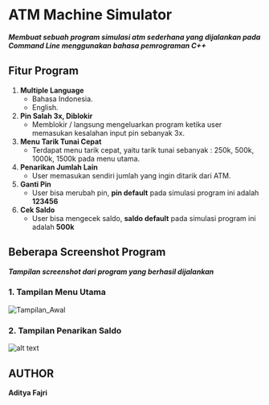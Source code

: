 # ATM Machine Simulator

***Membuat sebuah program simulasi atm sederhana yang dijalankan pada Command Line menggunakan bahasa pemrograman C++***

## Fitur Program

1. **Multiple Language**
   * Bahasa Indonesia.
   * English.
2. **Pin Salah 3x, Diblokir**
   * Memblokir / langsung mengeluarkan program ketika user memasukan kesalahan input pin sebanyak 3x.
3. **Menu Tarik Tunai Cepat**
   * Terdapat menu tarik cepat, yaitu tarik tunai sebanyak : 250k, 500k, 1000k, 1500k pada menu utama.
4. **Penarikan Jumlah Lain**
   * User memasukan sendiri jumlah yang ingin ditarik dari ATM.
5. **Ganti Pin**
   * User bisa merubah pin, **pin default** pada simulasi program ini adalah **123456**
6. **Cek Saldo**
   * User bisa mengecek saldo, **saldo default** pada simulasi program ini adalah **500k**
   
## Beberapa Screenshot Program

***Tampilan screenshot dari program yang berhasil dijalankan***
### 1. Tampilan Menu Utama
![Tampilan_Awal](https://i.ibb.co/nn4tMC7/hmmmm.jpg)

### 2. Tampilan Penarikan Saldo
![alt text](https://i.ibb.co/R2r8Hf6/penarikan-saldo.jpg)

## AUTHOR
**Aditya Fajri**
